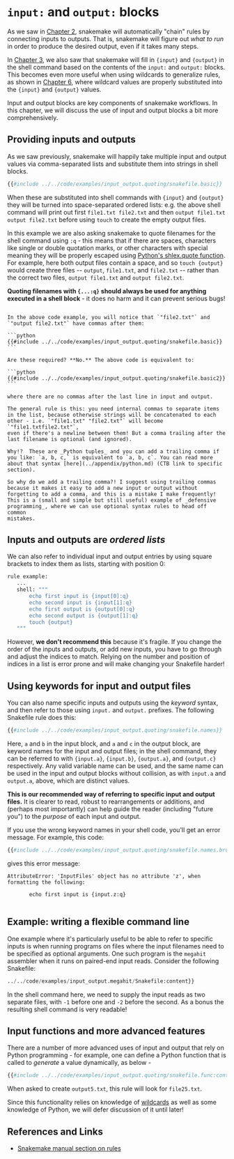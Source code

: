 # `input:` and `output:` blocks

As we saw in [Chapter 2](../chapter_2.md), snakemake will automatically
"chain" rules by connecting inputs to outputs. That is, snakemake
will figure out _what to run_ in order to produce the desired output,
even if it takes many steps.

In [Chapter 3](../chapter_3.md), we also saw that snakemake will fill
in `{input}` and `{output}` in the shell command based on the contents
of the `input:` and `output:` blocks. This becomes even more useful
when using wildcards to generalize rules, as shown in
[Chapter 6](../chapter_6.md), where wildcard values are properly
substituted into the `{input}` and `{output}` values.

Input and output blocks are key components of snakemake workflows.
In this chapter, we will discuss the use of input and output blocks
a bit more comprehensively.

## Providing inputs and outputs

As we saw previously, snakemake will happily take multiple input and
output values via comma-separated lists and substitute them into strings
in shell blocks.

```python
{{#include ../../code/examples/input_output.quoting/snakefile.basic}}
```

When these are substituted into shell commands with `{input}` and
`{output}` they will be turned into space-separated ordered lists:
e.g. the above shell command will print out first `file1.txt
file2.txt` and then `output file1.txt output file2.txt` before using `touch` to
create the empty output files.

In this example we are also asking snakemake to quote filenames for
the shell command using `:q` - this means that if there are spaces,
characters like single or double quotation marks, or other characters
with special meaning they will be properly escaped using
[Python's shlex.quote function](https://docs.python.org/3/library/shlex.html#shlex.quote).
For example, here both output files contain a space, and so `touch
{output}` would create three files -- `output`, `file1.txt`, and
`file2.txt` -- rather than the correct two files, `output file1.txt`
and `output file2.txt`.

**Quoting filenames with `{...:q}` should always be used for anything
executed in a shell block** - it does no harm and it can prevent
serious bugs!

~~~admonish info title='Where can we (and should we) put commas?'

In the above code example, you will notice that `"file2.txt"` and
`"output file2.txt"` have commas after them:

```python
{{#include ../../code/examples/input_output.quoting/snakefile.basic}}
```

Are these required? **No.** The above code is equivalent to:

```python
{{#include ../../code/examples/input_output.quoting/snakefile.basic2}}
```

where there are no commas after the last line in input and output.

The general rule is this: you need internal commas to separate items
in the list, because otherwise strings will be concatenated to each
other - i.e. `"file1.txt" "file2.txt"` will become `"file1.txtfile2.txt"`,
even if there's a newline between them! But a comma trailing after the
last filename is optional (and ignored).

Why!?  These are _Python tuples_ and you can add a trailing comma if
you like: `a, b, c,` is equivalent to `a, b, c`. You can read more
about that syntax [here](../appendix/python.md) (CTB link to specific
section).

So why do we add a trailing comma?! I suggest using trailing commas
because it makes it easy to add a new input or output without
forgetting to add a comma, and this is a mistake I make frequently!
This is a (small and simple but still useful) example of _defensive
programming_, where we can use optional syntax rules to head off common
mistakes.

~~~

## Inputs and outputs are _ordered lists_

We can also refer to individual input and output entries by using
square brackets to index them as lists, starting with position 0:

```python
rule example:
   ...
   shell: """
       echo first input is {input[0]:q}
       echo second input is {input[1]:q}
       echo first output is {output[0]:q}
       echo second output is {output[1]:q}
       touch {output}
   """
```

However, **we don't recommend this** because it's fragile. If you
change the order of the inputs and outputs, or add new inputs, you
have to go through and adjust the indices to match.  Relying on the
number and position of indices in a list is error prone and will make
changing your Snakefile harder!

## Using keywords for input and output files

You can also name specific inputs and outputs using the _keyword_
syntax, and then refer to those using `input.` and `output.` prefixes.
The following Snakefile rule does this:
```python
{{#include ../../code/examples/input_output.quoting/snakefile.names}}
```

Here, `a` and `b` in the input block, and `a` and `c` in the output block,
are keyword names for the input and output files; in the shell command,
they can be referred to with `{input.a}`, `{input.b}`, `{output.a}`, and
`{output.c}` respectively. Any valid variable name can be used, and the
same name can be used in the input and output blocks without collision,
as with `input.a` and `output.a`, above, which are distinct values.

**This is our recommended way of referring to specific input and
output files.** It is clearer to read, robust to rearrangements or
additions, and (perhaps most importantly) can help guide the reader
(including "future you") to the _purpose_ of each input and output.

If you use the wrong keyword names in your shell code, you'll get an
error message. For example, this code:
```python
{{#include ../../code/examples/input_output.quoting/snakefile.names.broken:content}}
```
gives this error message:
```
AttributeError: 'InputFiles' object has no attribute 'z', when formatting the following:

       echo first input is {input.z:q}
   
```

## Example: writing a flexible command line

One example where it's particularly useful to be able to refer to
specific inputs is when running programs on files where the input
filenames need to be specified as optional arguments.  One such
program is the `megahit` assembler when it runs on paired-end input
reads. Consider the following Snakefile:

```python {{#include
../../code/examples/input_output.megahit/Snakefile:content}}
```

In the shell command here, we need to supply the input reads as two
separate files, with `-1` before one and `-2` before the second. As a
bonus the resulting shell command is very readable!

## Input functions and more advanced features

There are a number of more advanced uses of input and output that rely
on Python programming - for example, one can define a Python function
that is called to _generate_ a value dynamically, as below -

```python
{{#include ../../code/examples/input_output.quoting/snakefile.func:content}}
```

When asked to create `output5.txt`, this rule will look for
`file25.txt`.

Since this functionality relies on knowledge of
[wildcards](wildcards.md) as well as some knowledge of Python, we will
defer discussion of it until later!

## References and Links

* [Snakemake manual section on rules](https://snakemake.readthedocs.io/en/stable/snakefiles/rules.html#snakefiles-and-rules)
